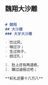 ## 魏翔大沙雕


```markdown

# 魏翔
## 大沙雕
### 大牙大沙雕

- 饮过风，
- 咽过沙；
- 生过孩子，
- 结过扎；

1. 肚上还有两道疤，
2. 蹦过迪摇过吧；

**彩礼还要十八万八**

```


